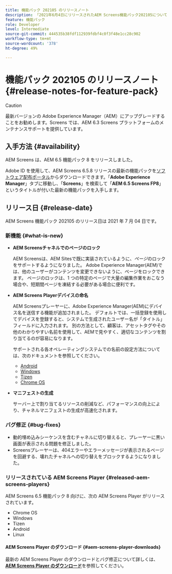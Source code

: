 ```yaml
---
title: 機能パック 202105 のリリースノート
description: 「2021年6月4日にリリースされたAEM Screens機能パック202105について説明します。」
feature: 機能パック
role: Developer
level: Intermediate
source-git-commit: 444535b38fdf112939fdbf4c0f3f48e1cc28c902
workflow-type: tm+mt
source-wordcount: '378'
ht-degree: 49%

---
```


# 機能パック 202105 のリリースノート {#release-notes-for-feature-pack}

>[!CAUTION]
>最新バージョンの Adobe Experience Manager（AEM）にアップグレードすることをお勧めします。Screens では、AEM 6.3 Screens プラットフォームのメンテナンスサポートを提供しています。

## 入手方法 {#availability}

AEM Screens は、AEM 6.5 機能パック 8 をリリースしました。

Adobe ID を使用して、AEM Screens 6.5.8 リリースの最新の機能パックを[ソフトウェア配布ポータル](https://experience.adobe.com/#/downloads/content/software-distribution/en/aem.html)からダウンロードできます。「**Adobe Experience Manager**」タブに移動し、「**Screens**」を検索して「**AEM 6.5 Screens FP8**」というタイトルが付いた最新の機能パックを入手します。

## リリース日 {#release-date}

AEM Screens 機能パック 202105 のリリース日は 2021 年 7 月 04 日です。

### 新機能 {#what-is-new}

* **AEM Screensチャネルでのページのロック**

   AEM Screensは、AEM Sitesで既に実装されているように、*ページ*&#x200B;のロックをサポートするようになりました。 Adobe Experience Manager(AEM)では、他のユーザーがコンテンツを変更できないように、ページをロックできます。 ページのロックは、1 つの特定のページで大量の編集作業をおこなう場合や、短期間ページを凍結する必要がある場合に便利です。

* **AEM Screens Playerデバイスの命名**

   AEM Screensプレーヤーに、Adobe Experience Manager(AEM)にデバイス名を送信する機能が追加されました。
デフォルトでは、一括登録を使用してデバイスを登録すると、システムで生成されたユーザー名が「タイトル」フィールドに入力されます。 別の方法として、顧客は、アセットタグやその他のわかりやすい名前を使用して、AEMで見やすく、適切なコンテンツを割り当てるのが容易になります。

   サポートされる各オペレーティングシステムでの名前の設定方法については、次のドキュメントを参照してください。

   * [Android](/help/user-guide/implementing-android-player.md#name-android)
   * [Windows](/help/user-guide/implementing-windows-player.md#name-windows)
   * [Tizen](/help/user-guide/tizen-player.md#name-tizen)
   * [Chrome OS](/help/user-guide/implementing-chrome-os-player.md#name-chrome)

* **マニフェストの生成**

   サーバー上で割り当てるリソースの削減など、パフォーマンスの向上により、チャネルマニフェストの生成が高速化されます。

### バグ修正 {#bug-fixes}

* 動的埋め込みシーケンスを含むチャネルに切り替えると、プレーヤーに黒い画面が表示される問題を修正しました。
* Screensプレーヤーは、404エラーやエラーメッセージが表示されるページを回避する、壊れたチャネルへの切り替えをブロックするようになりました。

### リリースされている AEM Screens Player {#released-aem-screens-players}

AEM Screens 6.5 機能パック 8 向けに、次の AEM Screens Player がリリースされています。

* Chrome OS
* Windows
* Tizen
* Android
* Linux

#### AEM Screens Player のダウンロード {#aem-screens-player-downloads}

最新の AEM Screens Player のダウンロードとバグ修正について詳しくは、**[AEM Screens Player のダウンロード](https://download.macromedia.com/screens/index.html)**&#x200B;を参照してください。
